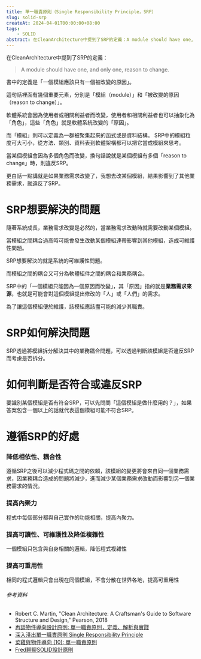 ```yaml
---
title: 單一職責原則（Single Responsibility Principle，SRP）
slug: solid-srp
createAt: 2024-04-01T00:00:00+08:00
tags:
    - SOLID
abstract: 在CleanArchitecture中提到了SRP的定義：A module should have one, and only one, reason to change.書中的定義是「一個模組應該只有一個被改變的原因」。當某個模組會因為多個角色而改變，換句話說就是某個模組有多個「reason to change」時，則違反SRP。
---
```


在CleanArchitecture中提到了SRP的定義：
> A module should have one, and only one, reason to change.

書中的定義是「一個模組應該只有一個被改變的原因」。

這句話裡面有幾個重要元素，分別是「模組（module）」和「被改變的原因（reason to change）」。

軟體系統會因為使用者或相關利益者而改變，使用者和相關利益者也可以抽象化為「角色」，這些「角色」就是軟體系統改變的「原因」。

而「模組」則可以定義為一群被聚集起來的函式或是資料結構。
SRP中的模組粒度可大可小，從方法、類別、資料表到軟體架構都可以把它當成模組來思考。

當某個模組會因為多個角色而改變，換句話說就是某個模組有多個「reason to change」時，則違反SRP。

更白話一點講就是如果業務需求改變了，我想去改某個模組，結果影響到了其他業務需求，就違反了SRP。

# SRP想要解決的問題

隨著系統成長，業務需求改變是必然的，當業務需求改動時就需要改動某個模組。

當模組之間耦合過高時可能會發生改動某個模組連帶影響到其他模組，造成可維護性問題。

SRP想要解決的就是系統的可維護性問題。

而模組之間的耦合又可分為軟體組件之間的耦合和業務耦合。

SRP中的「一個模組只能因為一個原因而改變」，其「原因」指的就是**業務需求來源**，也就是可能會對這個模組提出修改的「人」或「人們」的需求。

為了讓這個模組便於維護，該模組應該盡可能的減少其職責。

# SRP如何解決問題
SRP透過將模組拆分解決其中的業務耦合問題，可以透過判斷該模組是否違反SRP而考慮是否拆分。

# 如何判斷是否符合或違反SRP
要識別某個模組是否有符合SRP，可以先問問「這個模組是做什麼用的？」，如果答案包含一個以上的話就代表這個模組可能不符合SRP。

# 遵循SRP的好處

### 降低相依性、耦合性
遵循SRP之後可以減少程式碼之間的依賴，該模組的變更將會來自同一個業務需求，因業務耦合造成的問題將減少，進而減少某個業務需求改動而影響到另一個業務需求的情況。
### 提高內聚力
程式中每個部分都與自己實作的功能相關，提高內聚力。
### 提高可讀性、可維護性及降低複雜性
一個模組只包含與自身相關的邏輯，降低程式複雜性
### 提高可重用性
相同的程式邏輯只會出現在同個模組，不會分散在世界各地，提高可重用性

###### 參考資料
- Robert C. Martin, "Clean Architecture: A Craftsman's Guide to Software Structure and Design," Pearson, 2018
- [再談物件導向設計原則: 單一職責原則，定義、解析與實踐]
- [深入淺出單一職責原則 Single Responsibility Principle]
- [菜雞與物件導向 (10): 單一職責原則]
- [Fred聊聊SOLID設計原則]

[再談物件導向設計原則: 單一職責原則，定義、解析與實踐]: https://wadehuanglearning.blogspot.com/2019/12/blog-post.html
[深入淺出單一職責原則 Single Responsibility Principle]: https://www.jyt0532.com/2020/03/18/srp/
[菜雞與物件導向 (10): 單一職責原則]: https://igouist.github.io/post/2020/10/oo-10-single-responsibility-principle/
[Fred聊聊SOLID設計原則]: https://www.youtube.com/live/e0UOuQ_lCUY?si=8nGdbLvSZyjKyWDs
